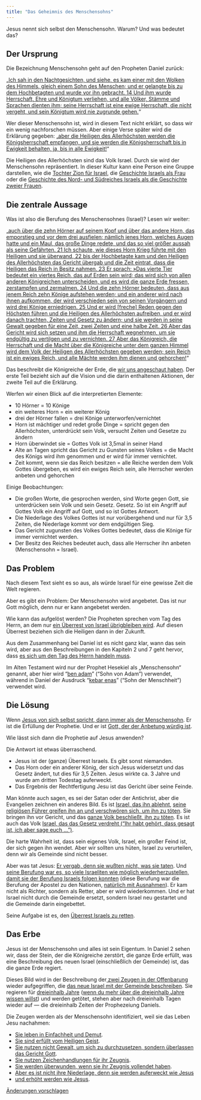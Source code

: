 ```yaml
---
title: "Das Geheimnis des Menschensohns"
---
```



Jesus nennt sich selbst den Menschensohn. Warum? Und was bedeutet das?


## Der Ursprung

<a name="e218"></a>
Die Bezeichnung Menschensohn geht auf den Propheten Daniel zurück:

„[Ich sah in den Nachtgesichten, und siehe, es kam einer mit den Wolken des Himmels, gleich einem Sohn des Menschen; und er gelangte bis zu dem Hochbetagten und wurde vor ihn gebracht. 14 Und ihm wurde Herrschaft, Ehre und Königtum verliehen, und alle Völker, Stämme und Sprachen dienten ihm; seine Herrschaft ist eine ewige Herrschaft, die nicht vergeht, und sein Königtum wird nie zugrunde gehen.](https://www.bibleserver.com/SLT/Daniel7%2C13-14)“

Wer dieser Menschensohn ist, wird in diesem Text nicht erklärt, so dass wir ein wenig nachforschen müssen. Aber einige Verse später wird die Erklärung gegeben: „[aber die Heiligen des Allerhöchsten werden die Königsherrschaft empfangen, und sie werden die Königsherrschaft bis in Ewigkeit behalten, ja, bis in alle Ewigkeit!](https://www.bibleserver.com/SLT/Daniel7%2C18)“

Die Heiligen des Allerhöchsten sind das Volk Israel. Durch sie wird der Menschensohn repräsentiert. In dieser Kultur kann eine Person eine Gruppe darstellen, wie die [Tochter Zion für Israel](https://www.bibleserver.com/SLT/Jesaja1%2C8), die [Geschichte Israels als Frau](https://www.bibleserver.com/SLT/Hesekiel16) oder die [Geschichte des Nord- und Südreiches Israels als die Geschichte zweier Frauen](https://www.bibleserver.com/SLT/Hesekiel23).


## Die zentrale Aussage

<a name="43a9"></a>
Was ist also die Berufung des Menschensohnes (Israel)? Lesen wir weiter:

„[auch über die zehn Hörner auf seinem Kopf und über das andere Horn, das emporstieg und vor dem drei ausfielen; nämlich jenes Horn, welches Augen hatte und ein Maul, das große Dinge redete, und das so viel größer aussah als seine Gefährten. 21 Ich schaute, wie dieses Horn Krieg führte mit den Heiligen und sie überwand, 22 bis der Hochbetagte kam und den Heiligen des Allerhöchsten das Gericht übergab und die Zeit eintrat, dass die Heiligen das Reich in Besitz nahmen. 23 Er sprach: »Das vierte Tier bedeutet ein viertes Reich, das auf Erden sein wird; das wird sich von allen anderen Königreichen unterscheiden, und es wird die ganze Erde fressen, zerstampfen und zermalmen. 24 Und die zehn Hörner bedeuten, dass aus jenem Reich zehn Könige aufstehen werden; und ein anderer wird nach ihnen aufkommen, der wird verschieden sein von seinen Vorgängern und wird drei Könige erniedrigen. 25 Und er wird [freche] Reden gegen den Höchsten führen und die Heiligen des Allerhöchsten aufreiben, und er wird danach trachten, Zeiten und Gesetz zu ändern; und sie werden in seine Gewalt gegeben für eine Zeit, zwei Zeiten und eine halbe Zeit. 26 Aber das Gericht wird sich setzen und ihm die Herrschaft wegnehmen, um sie endgültig zu vertilgen und zu vernichten. 27 Aber das Königreich, die Herrschaft und die Macht über die Königreiche unter dem ganzen Himmel wird dem Volk der Heiligen des Allerhöchsten gegeben werden; sein Reich ist ein ewiges Reich, und alle Mächte werden ihm dienen und gehorchen!](https://www.bibleserver.com/SLT/Daniel7%2C20-27)“

Das beschreibt die Königreiche der Erde, die [wir uns angeschaut haben](../../../bible/daniel/expl/the-four-kingdoms-in-daniel). Der erste Teil bezieht sich auf die Vision und die darin enthaltenen Aktionen, der zweite Teil auf die Erklärung.

Werfen wir einen Blick auf die interpretierten Elemente:

- 10 Hörner = 10 Könige
- ein weiteres Horn = ein weiterer König
- drei der Hörner fallen = drei Könige unterworfen/vernichtet
- Horn ist mächtiger und redet große Dinge = spricht gegen den Allerhöchsten, unterdrückt sein Volk, versucht Zeiten und Gesetze zu ändern
- Horn überwindet sie = Gottes Volk ist 3,5mal in seiner Hand
- Alte an Tagen spricht das Gericht zu Gunsten seines Volkes = die Macht des Königs wird ihm genommen und er wird für immer vernichtet.
- Zeit kommt, wenn sie das Reich besitzen = alle Reiche werden dem Volk Gottes übergeben, es wird ein ewiges Reich sein, alle Herrscher werden anbeten und gehorchen


Einige Beobachtungen:

- Die großen Worte, die gesprochen werden, sind Worte gegen Gott, sie unterdrücken sein Volk und sein Gesetz. Gesetz. So ist ein Angriff auf Gottes Volk ein Angriff auf Gott, und so ist Gottes Antwort.
- Die Niederlage des Volkes Gottes ist nur vorübergehend und nur für 3,5 Zeiten, die Niederlage kommt vor dem endgültigen Sieg.
- Das Gericht zugunsten des Volkes Gottes bedeutet, dass die Könige für immer vernichtet werden.
- Der Besitz des Reiches bedeutet auch, dass alle Herrscher ihn anbeten (Menschensohn = Israel).



## Das Problem

<a name="8682"></a>
Nach diesem Text sieht es so aus, als würde Israel für eine gewisse Zeit die Welt regieren.

Aber es gibt ein Problem: Der Menschensohn wird angebetet. Das ist nur Gott möglich, denn nur er kann angebetet werden.

Wie kann das aufgelöst werden? Die Propheten sprechen vom Tag des Herrn, an dem nur [ein Überrest von Israel übrigbleiben wird](../../../background/israel/expl/the-remnant-of-israel). Auf diesen Überrest beziehen sich die Heiligen dann in der Zukunft.

Aus dem Zusammenhang bei Daniel ist es nicht ganz klar, wann das sein wird, aber aus den Beschreibungen in den Kapiteln 2 und 7 geht hervor, dass [es sich um den Tag des Herrn handeln muss](../../../background/israel/expl/the-day-of-the-lord).

Im Alten Testament wird nur der Prophet Hesekiel als „Menschensohn“ genannt, aber hier wird “[ben adam](https://biblehub.com/interlinear/ezekiel/2-1.htm)” (“Sohn von Adam”) verwendet, während in Daniel der Ausdruck “[kebar enas](https://biblehub.com/interlinear/daniel/7-13.htm)” (“Sohn der Menschheit”) verwendet wird.


## Die Lösung

<a name="bcd4"></a>
Wenn [Jesus von sich selbst spricht, dann immer als der Menschensohn](https://www.bibleserver.com/search/SLT/%22Sohn%20des%20Menschen%22). Er ist die Erfüllung der Prophetie. Und er ist [Gott, der der Anbetung würdig ist](https://www.bibleserver.com/SLT/Offenbarung5%2C6-14).

Wie lässt sich dann die Prophetie auf Jesus anwenden?

Die Antwort ist etwas überraschend.

- Jesus ist der (ganze) Überrest Israels. Es gibt sonst niemanden.
- Das Horn oder ein anderer König, der sich Jesus widersetzt und das Gesetz ändert, tut dies für 3,5 Zeiten. Jesus wirkte ca. 3 Jahre und wurde am dritten Todestag auferweckt.
- Das Ergebnis der Rechtfertigung Jesu ist das Gericht über seine Feinde.


Man könnte auch sagen, es sei der Satan oder der Antichrist, aber die Evangelien zeichnen ein anderes Bild. Es ist [Israel, das ihn ablehnt](https://www.bibleserver.com/SLT/Johannes1%2C11-14), [seine religiösen Führer greifen ihn an und verschwören sich, um ihn zu töten](https://www.bibleserver.com/SLT/Johannes11%2C45-54). Sie bringen ihn vor Gericht, und das [ganze Volk beschließt, ihn zu töten](https://www.bibleserver.com/SLT/Johannes19%2C1-15). Es ist auch das Volk [Israel, das das Gesetz verdreht (“Ihr habt gehört, dass gesagt ist, ich aber sage euch …”)](https://www.bibleserver.com/SLT/Matth%C3%A4us5%2C17-48).

Die harte Wahrheit ist, dass sein eigenes Volk, Israel, ein großer Feind ist, der sich gegen ihn wendet. Aber wir sollten uns hüten, Israel zu verurteilen, denn wir als Gemeinde sind nicht besser.

Aber was tat Jesus: [Er vergab, denn sie wußten nicht, was sie taten](https://www.bibleserver.com/SLT/Lukas23%2C34). Und [seine Berufung war es, so viele Israeliten wie möglich wiederherzustellen, damit sie der Berufung Israels folgen konnten](https://www.bibleserver.com/SLT/Matth%C3%A4us15%2C24) (diese Berufung war die Berufung der Apostel zu den Nationen, [natürlich mit Ausnahmen](https://www.bibleserver.com/SLT/Matth%C3%A4us8%2C5-13)). Er kam nicht als Richter, sondern als Retter, aber er wird wiederkommen. Und er hat Israel nicht durch die Gemeinde ersetzt, sondern Israel neu gestartet und die Gemeinde darin eingebettet.

Seine Aufgabe ist es, den [Überrest Israels zu retten](../../../background/israel/expl/the-remnant-of-israel).


## Das Erbe

<a name="0c4b"></a>
Jesus ist der Menschensohn und alles ist sein Eigentum. In Daniel 2 sehen wir, dass der Stein, der die Königreiche zerstört, die ganze Erde erfüllt, was eine Beschreibung des neuen Israel (einschließlich der Gemeinde) ist, das die ganze Erde regiert.

Dieses Bild wird in der Beschreibung der[ zwei Zeugen in der Offenbarung ](https://www.bibleserver.com/SLT/Offenbarung11%2C3-14)wieder aufgegriffen, die [das neue Israel mit der Gemeinde beschreiben](../../../content/witnesses/expl/the-two-witnesses). Sie regieren für [dreieinhalb Jahre](https://www.bibleserver.com/SLT/Offenbarung11%2C3) ([wenn du mehr über die dreieinhalb Jahre wissen willst](../../../bible/daniel/expl/the-secret-of-the-3-5-years)) und werden getötet, stehen aber nach dreieinhalb Tagen wieder auf — die dreieinhalb Zeiten der Prophezeiung Daniels.

Die Zeugen werden als der Menschensohn identifiziert, weil sie das Leben Jesu nachahmen:

- [Sie leben in Einfachheit und Demut](https://www.bibleserver.com/SLT/Offenbarung11%2C3).
- [Sie sind erfüllt vom Heiligen Geist](https://www.bibleserver.com/SLT/Offenbarung11%2C4).
- [Sie nutzen nicht Gewalt, um sich zu durchzusetzen, sondern überlassen das Gericht Gott](https://www.bibleserver.com/SLT/Offenbarung11%2C5).
- [Sie nutzen Zeichenhandlungen für ihr Zeugnis](https://www.bibleserver.com/SLT/Offenbarung11%2C6).
- [Sie werden überwunden, wenn sie ihr Zeugnis vollendet haben](https://www.bibleserver.com/SLT/Offenbarung11%2C7).
- [Aber es ist nicht ihre Niederlage, denn sie werden auferweckt wie Jesus](https://www.bibleserver.com/SLT/Offenbarung11%2C8-11)
- [und erhöht werden wie Jesus](https://www.bibleserver.com/SLT/Offenbarung11%2C12).




[Änderungen vorschlagen](https://github.com/revelation-today/revelation-today/blob/main/exampleSite/content/docs/bible/daniel/expl/the-son-of-man-and-the-remnant.de.md)
